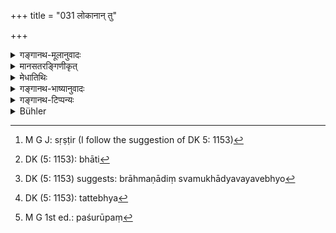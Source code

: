 +++
title = "031 लोकानान् तु"

+++

<details><summary>गङ्गानथ-मूलानुवादः</summary>

With a view to the development of the (three) regions, He brought into existence the Brāhmaṇa, the Kṣatriya, the Vaiśya and the Śūdra, from out of His mouth, arms, thighs and feet (respectively).—(31)
</details>

<details><summary>मानसतरङ्गिणीकृत्</summary>

For the sake of the growth of the peoples he caused the brahmin, the kshatriya, the vaishya and the shudra to emerge from his face, hands, thighs and feet respectively.
</details>

<details><summary>मेधातिथिः</summary>

पृथिव्यादीनां **लोकानां** **विवृद्ध्यर्थम्** । वृद्धिः पुष्टिर् बाहुल्यं वा । ब्राह्मणादिषु चतुर्षु वर्णेषु सत्सु त्रयाणां लोकानां वृद्धिः । "इतः प्रदानं देवा उपजीवन्ति" (त्स् ३.२.९.७) । ते च यागाद्यधिकृताः । अतस् तैः कर्म कृतम् उभौ लोकौ वर्धयति । पुरुषकर्मप्रचोदिता देवाः । "आदित्याज् जायते वृष्टिः" (म्ध् ३.६६ [७६]) इति, अस्यापि लोकस्य वृष्टिर्[^७७] वृद्धिः । ब्राह्मणादीन् वर्णान् **निरवर्तयन्** निर्वर्तितवान् असृजत् । **मुखबाहूरुपादतः**, यथाक्रमं मुखाद् ब्राह्मणम्, बाहुभ्यां राजन्यम्, ऊरुभ्यां वैश्यम्, शूद्रं पादत इति । तसिः अपादाने (पाण् ५.४.४५) । कारणात् कार्यं निष्कृष्यत इवेति भवति[^७८] । अपाये सति अपादानत्वम् । आद्यं कंचिद् ब्राह्मणं स्वमुखावयवेभ्यो[^७९] दैव्या शक्त्या निर्मितवान्, अद्यतनानां सर्वेषां मिथुनसंप्रयोगद्वारेण तत्त्वेभ्य[^८०] उत्पत्तिदर्शनात् । परमार्थतः स्तुतिर् एषा वर्णानाम् उत्कर्षापकर्षप्रदर्शनार्थम् । सर्वेषां भूतानां प्रजापतिः श्रेष्ठस् । तस्यापि सर्वेषाम् अङ्गानां मुखम् । ब्राह्मणो ऽपि सर्वेषां वर्णानां प्रशस्यतमः । एतेन सामान्येन ब्रह्ममुखाद् उत्पन्न इत्य् उच्यते । मुखकर्माध्यापनाद्यतिशयाद् वा मुखत इत्य् उच्यते । क्षत्रियस्यापि बाहुकर्म युद्धम् । वैश्यस्याप्य् ऊरुकर्म पशून्[^८१] रक्षतो गोभिश् चरन्तीभिर् भ्रमणम्, स्थलपथवारिपथादिषु वाणिज्यायै गमनम् । शूद्रस्य पादकर्म शुश्रूषा ॥ १.३१ ॥


[^८१]:
     M G 1st ed.: paśurūpaṃ


[^८०]:
     DK (5: 1153): tattebhya 


[^७९]:
     DK (5: 1153) suggests: brāhmaṇādiṃ svamukhādyavayavebhyo


[^७८]:
     DK (5: 1153): bhāti


[^७७]:
     M G J: sṛṣṭir (I follow the suggestion of DK 5: 1153)
</details>

<details><summary>गङ्गानथ-भाष्यानुवादः</summary>

‘*With a view to the development of the regions*.’ terrestrial and the rest;—‘*development*’ stands for *Nourishment* and *expansion*; it is only when the four castes, Brāhmaṇa and the rest, are there that there is development of the three regions; for the Gods live upon offerings made by these castes,—these castes alone being entitled to the performance of sacrifices; so that the action done by these nourishes the two regions (celestial and subterranean); then again, the Gods also are prompted by men’s action to act; from the Sun-God comes rain; and thus the said creation (of the Brāhmaṇa) tends to the nourishment of this (terrestrial) region also.

‘*He brought unto existence*,’—*i.e*., produced, the Brāhmaṇa and other castes,—‘*from out of his mouth, arm*’, *thighs and feet*’ respectively;
*i.e*., the Brāhmaṇa from out of his mouth, the Kṣatriya out of his
arms, the Vaiśya out of his thighs and the Śūdra out of his feet.—The affix ‘*tasi*’ (*in* ‘*mukha* *bāhārupādataḥ*’) has the sense of the Ablative; the effect is, as it were, drawn out of the cause; and this implying a sort of *separation*, the use of the Ablative becomes fully justified.

It was only a certain primeval Brāhmaṇa whom Prajāpati produced, by his divine power, out of the component particles of his own mouth; because so far as the Brāhmaṇas of the present day are concerned, they are all actually found to he produced by intercourse between human couples, out of the material principles.

In reality however, what is stated here is merely commendatory, intended to show the relative superiority and inferiority of the castes;—the meaning being—‘of all beings Prajāpati is the highest,—among all the limbs of Prajāpati, the mouth is the highest,—similarly the Brāhmaṇa is the highest, most praiseworthy, of all the castes;’ and on the basis of this similarity the Brāhmaṇa is described as produced out of Brahma’s mouth.

Or, the description of the Brāhmaṇa coming out of Brahma’s mouth may be due to the fact that the work of the mouth, such as teaching and the like, belongs preeminently to the Brāhmaṇa; to the Kṣatriya belongs the work of the arms, lighting; to the Vaiśya the work of the thighs, such as wandering about with the cows, when tending cattle, and also travelling for trade on land and water; and to the Śūdra belongs the work of the feet, *i.e*., service.—(31)
</details>

<details><summary>गङ्गानथ-टिप्पन्यः</summary>

‘*Lokavivṛddhyartham*’—‘in order that the inhabitants of the worlds might *multiply* (or *prosper*)’—(Medhātithi, Govindarāja and Kullūka);—‘in order to protect the world by means of the castes, and to make it prosperous’ (Nārāyaṇa).

It is refreshing to find Medhātithi regarding this account of the castes issuing from the mouth and other parts of the body of the Lord as mere ‘*stuti*’—not to be taken as literally true.
</details>

<details><summary>Bühler</summary>

031	But for the sake of the prosperity of the worlds he caused the Brahmana, the Kshatriya, the Vaisya, and the Sudra to proceed from his mouth, his arms, his thighs, and his feet.
</details>
